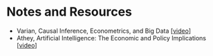 # Notes and Resources

- Varian, Causal Inference, Econometrics, and Big Data [[video](https://www.youtube.com/watch?v=8xa-hSlJFo0)]
- Athey, Artificial Intelligence: The Economic and Policy Implications [[video](https://www.youtube.com/watch?v=_gn7rdaYkYc)]
